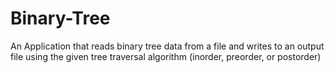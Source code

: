 # Binary-Tree
An Application that reads binary tree data from a file and writes to an output file using the given tree traversal algorithm (inorder, preorder, or postorder)
